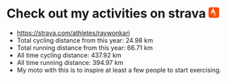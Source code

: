 # Check out my activities on strava ![logo](https://github.com/raywonkari/raywonkari/blob/master/logo/strava.png)
* https://strava.com/athletes/raywonkari
* Total cycling distance from this year: 24.98 km
* Total running distance from this year: 66.71 km
* All time cycling distance: 437.92 km
* All time running distance: 394.97 km
* My moto with this is to inspire at least a few people to start exercising.
